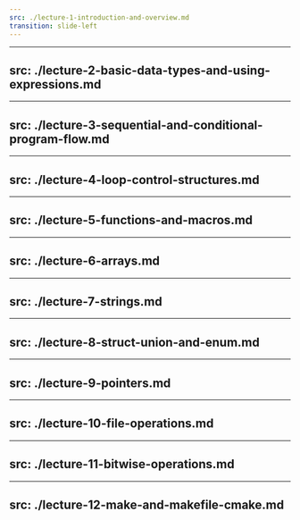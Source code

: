 ```yaml
---
src: ./lecture-1-introduction-and-overview.md
transition: slide-left
---
```

---
src: ./lecture-2-basic-data-types-and-using-expressions.md
---
---
src: ./lecture-3-sequential-and-conditional-program-flow.md
---
---
src: ./lecture-4-loop-control-structures.md
---
---
src: ./lecture-5-functions-and-macros.md
---
---
src: ./lecture-6-arrays.md
---
---
src: ./lecture-7-strings.md
---
---
src: ./lecture-8-struct-union-and-enum.md
---
---
src: ./lecture-9-pointers.md
---
---
src: ./lecture-10-file-operations.md
---
---
src: ./lecture-11-bitwise-operations.md
---
---
src: ./lecture-12-make-and-makefile-cmake.md
---